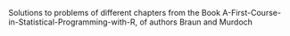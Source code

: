 Solutions to problems of different chapters from the Book A-First-Course-in-Statistical-Programming-with-R, of authors Braun and Murdoch
